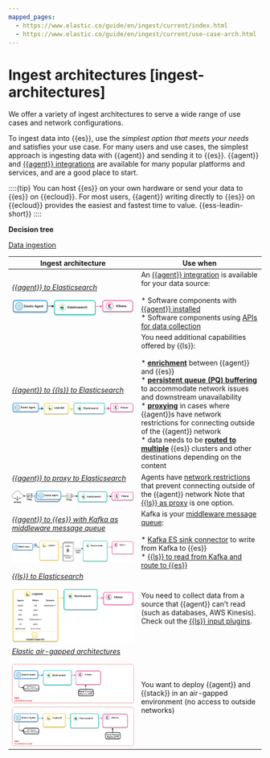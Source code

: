 ```yaml
---
mapped_pages:
  - https://www.elastic.co/guide/en/ingest/current/index.html
  - https://www.elastic.co/guide/en/ingest/current/use-case-arch.html
---
```


# Ingest architectures [ingest-architectures]

We offer a variety of ingest architectures to serve a wide range of use cases and network configurations.

To ingest data into {{es}}, use the *simplest option that meets your needs* and satisfies your use case. For many users and use cases, the simplest approach is ingesting data with {{agent}} and sending it to {{es}}. {{agent}} and [{{agent}} integrations](https://www.elastic.co/integrations/) are available for many popular platforms and services, and are a good place to start.

::::{tip}
You can host {{es}} on your own hardware or send your data to {{es}} on {{ecloud}}. For most users, {{agent}} writing directly to {{es}} on {{ecloud}} provides the easiest and fastest time to value. {{ess-leadin-short}}
::::

**Decision tree**

[Data ingestion](../ingest.md)

| **Ingest architecture** | **Use when** |
| --- | --- |
| [*{{agent}} to Elasticsearch*](./ingest-reference-architectures/agent-to-es.md)<br><br>![Image showing {{agent}} collecting data and sending to {{es}}](../../images/ingest-ea-es.png "") | An [{{agent}} integration](https://docs.elastic.co/en/integrations) is available for your data source:<br><br>* Software components with [{{agent}} installed](./ingest-reference-architectures/agent-installed.md)<br>* Software components using [APIs for data collection](./ingest-reference-architectures/agent-apis.md)<br> |
| [*{{agent}} to {{ls}} to Elasticsearch*](./ingest-reference-architectures/agent-ls.md)<br><br>![Image showing {{agent}} to {{ls}} to {{es}}](../../images/ingest-ea-ls-es.png "") | You need additional capabilities offered by {{ls}}:<br><br>* [**enrichment**](./ingest-reference-architectures/ls-enrich.md) between {{agent}} and {{es}}<br>* [**persistent queue (PQ) buffering**](./ingest-reference-architectures/lspq.md) to accommodate network issues and downstream unavailability<br>* [**proxying**](./ingest-reference-architectures/ls-networkbridge.md) in cases where {{agent}}s have network restrictions for connecting outside of the {{agent}} network<br>* data needs to be [**routed to multiple**](./ingest-reference-architectures/ls-multi.md) {{es}} clusters and other destinations depending on the content<br> |
| [*{{agent}} to proxy to Elasticsearch*](./ingest-reference-architectures/agent-proxy.md)<br><br>![Image showing connections between {{agent}} and {{es}} using a proxy](../../images/ingest-ea-proxy-es.png "") | Agents have [network restrictions](./ingest-reference-architectures/agent-proxy.md) that prevent connecting outside of the {{agent}} network Note that [{{ls}} as proxy](./ingest-reference-architectures/ls-networkbridge.md) is one option.<br> |
| [*{{agent}} to {{es}} with Kafka as middleware message queue*](./ingest-reference-architectures/agent-kafka-es.md)<br><br>![Image showing {{agent}} collecting data and using Kafka as a message queue enroute to {{es}}](../../images/ingest-ea-kafka.png "") | Kafka is your [middleware message queue](./ingest-reference-architectures/agent-kafka-es.md):<br><br>* [Kafka ES sink connector](./ingest-reference-architectures/agent-kafka-essink.md) to write from Kafka to {{es}}<br>* [{{ls}} to read from Kafka and route to {{es}}](./ingest-reference-architectures/agent-kafka-ls.md)<br> |
| [*{{ls}} to Elasticsearch*](./ingest-reference-architectures/ls-for-input.md)<br><br>![Image showing {{ls}} collecting data and sending to {{es}}](../../images/ingest-ls-es.png "") | You need to collect data from a source that {{agent}} can’t read (such as databases, AWS Kinesis). Check out the [{{ls}} input plugins](asciidocalypse://docs/logstash/docs/reference/ingestion-tools/logstash/input-plugins.md).<br> |
| [*Elastic air-gapped architectures*](./ingest-reference-architectures/airgapped-env.md)<br><br>![Image showing {{stack}} in an air-gapped environment](../../images/ingest-ea-airgapped.png "") | You want to deploy {{agent}} and {{stack}} in an air-gapped environment (no access to outside networks)<br> |

